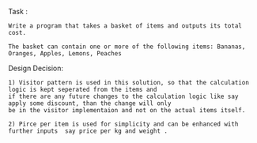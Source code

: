 Task :

	
	Write a program that takes a basket of items and outputs its total cost.
 
	The basket can contain one or more of the following items: Bananas, Oranges, Apples, Lemons, Peaches

Design Decision:

	1) Visitor pattern is used in this solution, so that the calculation logic is kept seperated from the items and
	if there are any future changes to the calculation logic like say apply some discount, than the change will only
	be in the visitor implementaion and not on the actual items itself.

	2) Pirce per item is used for simplicity and can be enhanced with further inputs  say price per kg and weight .